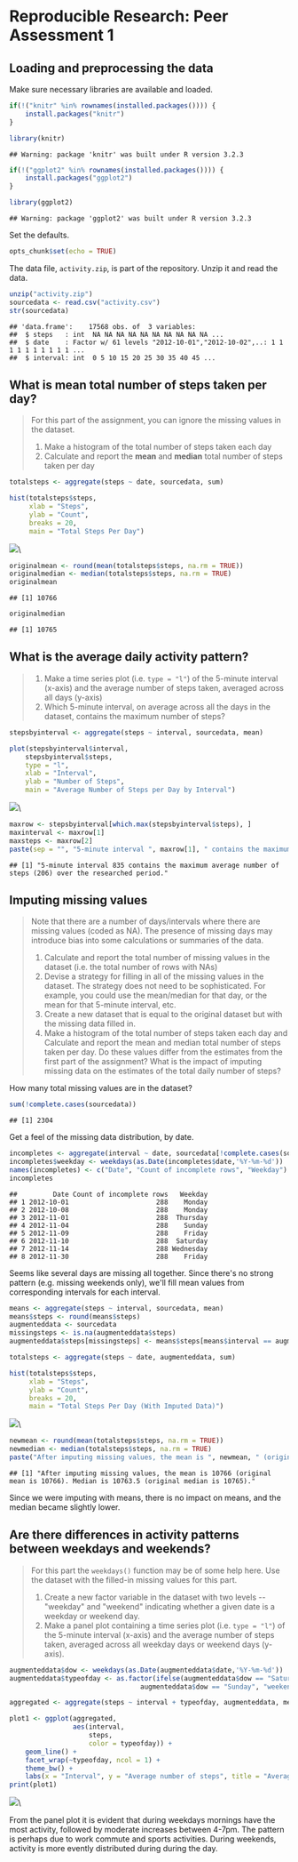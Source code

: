 # Reproducible Research: Peer Assessment 1


## Loading and preprocessing the data

Make sure necessary libraries are available and loaded.


```r
if(!("knitr" %in% rownames(installed.packages()))) {
    install.packages("knitr")
}

library(knitr)
```

```
## Warning: package 'knitr' was built under R version 3.2.3
```

```r
if(!("ggplot2" %in% rownames(installed.packages()))) {
    install.packages("ggplot2")
}

library(ggplot2)
```

```
## Warning: package 'ggplot2' was built under R version 3.2.3
```

Set the defaults.


```r
opts_chunk$set(echo = TRUE)
```

The data file, `activity.zip`, is part of the repository. Unzip it and read the data.


```r
unzip("activity.zip")
sourcedata <- read.csv("activity.csv")
str(sourcedata)
```

```
## 'data.frame':	17568 obs. of  3 variables:
##  $ steps   : int  NA NA NA NA NA NA NA NA NA NA ...
##  $ date    : Factor w/ 61 levels "2012-10-01","2012-10-02",..: 1 1 1 1 1 1 1 1 1 1 ...
##  $ interval: int  0 5 10 15 20 25 30 35 40 45 ...
```


## What is mean total number of steps taken per day?

> For this part of the assignment, you can ignore the missing values in the dataset.
>
> 1. Make a histogram of the total number of steps taken each day
> 2. Calculate and report the **mean** and **median** total number of steps taken per day


```r
totalsteps <- aggregate(steps ~ date, sourcedata, sum)

hist(totalsteps$steps,
     xlab = "Steps",
     ylab = "Count",
     breaks = 20,
     main = "Total Steps Per Day")
```

![](PA1_template_files/figure-html/unnamed-chunk-4-1.png)\

```r
originalmean <- round(mean(totalsteps$steps, na.rm = TRUE))
originalmedian <- median(totalsteps$steps, na.rm = TRUE)
originalmean
```

```
## [1] 10766
```

```r
originalmedian
```

```
## [1] 10765
```


## What is the average daily activity pattern?

> 1. Make a time series plot (i.e. `type = "l"`) of the 5-minute interval (x-axis) and the average number of steps taken, averaged across all days (y-axis)
> 2. Which 5-minute interval, on average across all the days in the dataset, contains the maximum number of steps?


```r
stepsbyinterval <- aggregate(steps ~ interval, sourcedata, mean)

plot(stepsbyinterval$interval,
    stepsbyinterval$steps,
    type = "l",
    xlab = "Interval",
    ylab = "Number of Steps",
    main = "Average Number of Steps per Day by Interval")
```

![](PA1_template_files/figure-html/unnamed-chunk-5-1.png)\

```r
maxrow <- stepsbyinterval[which.max(stepsbyinterval$steps), ]
maxinterval <- maxrow[1]
maxsteps <- maxrow[2]
paste(sep = "", "5-minute interval ", maxrow[1], " contains the maximum average number of steps (", floor(maxrow[2]), ") over the researched period.")
```

```
## [1] "5-minute interval 835 contains the maximum average number of steps (206) over the researched period."
```

## Imputing missing values

> Note that there are a number of days/intervals where there are missing values (coded as NA). The presence of missing days may introduce bias into some calculations or summaries of the data.
>
> 1. Calculate and report the total number of missing values in the dataset (i.e. the total number of rows with NAs)
> 2. Devise a strategy for filling in all of the missing values in the dataset. The strategy does not need to be sophisticated. For example, you could use the mean/median for that day, or the mean for that 5-minute interval, etc.
> 3. Create a new dataset that is equal to the original dataset but with the missing data filled in.
> 4. Make a histogram of the total number of steps taken each day and Calculate and report the mean and median total number of steps taken per day. Do these values differ from the estimates from the first part of the assignment? What is the impact of imputing missing data on the estimates of the total daily number of steps?

How many total missing values are in the dataset?


```r
sum(!complete.cases(sourcedata))
```

```
## [1] 2304
```

Get a feel of the missing data distribution, by date.


```r
incompletes <- aggregate(interval ~ date, sourcedata[!complete.cases(sourcedata), ], length)
incompletes$weekday <- weekdays(as.Date(incompletes$date,'%Y-%m-%d'))
names(incompletes) <- c("Date", "Count of incomplete rows", "Weekday")
incompletes
```

```
##         Date Count of incomplete rows   Weekday
## 1 2012-10-01                      288    Monday
## 2 2012-10-08                      288    Monday
## 3 2012-11-01                      288  Thursday
## 4 2012-11-04                      288    Sunday
## 5 2012-11-09                      288    Friday
## 6 2012-11-10                      288  Saturday
## 7 2012-11-14                      288 Wednesday
## 8 2012-11-30                      288    Friday
```

Seems like several days are missing all together. Since there's no strong pattern (e.g. missing weekends only), we'll fill mean values from corresponding intervals for each interval.


```r
means <- aggregate(steps ~ interval, sourcedata, mean)
means$steps <- round(means$steps)
augmenteddata <- sourcedata
missingsteps <- is.na(augmenteddata$steps)
augmenteddata$steps[missingsteps] <- means$steps[means$interval == augmenteddata$interval[missingsteps]]

totalsteps <- aggregate(steps ~ date, augmenteddata, sum)

hist(totalsteps$steps,
     xlab = "Steps",
     ylab = "Count",
     breaks = 20,
     main = "Total Steps Per Day (With Imputed Data)")
```

![](PA1_template_files/figure-html/unnamed-chunk-8-1.png)\

```r
newmean <- round(mean(totalsteps$steps, na.rm = TRUE))
newmedian <- median(totalsteps$steps, na.rm = TRUE)
paste("After imputing missing values, the mean is ", newmean, " (original mean is ", originalmean, "). Median is ", newmedian, " (original median is ", originalmedian, ").", sep = "")
```

```
## [1] "After imputing missing values, the mean is 10766 (original mean is 10766). Median is 10763.5 (original median is 10765)."
```

Since we were imputing with means, there is no impact on means, and the median became slightly lower.

## Are there differences in activity patterns between weekdays and weekends?

> For this part the `weekdays()` function may be of some help here. Use the dataset with the filled-in missing values for this part.
> 
> 1. Create a new factor variable in the dataset with two levels -- "weekday" and "weekend" indicating whether a given date is a weekday or weekend day.
> 2. Make a panel plot containing a time series plot (i.e. `type = "l"`) of the 5-minute interval (x-axis) and the average number of steps taken, averaged across all weekday days or weekend days (y-axis).


```r
augmenteddata$dow <- weekdays(as.Date(augmenteddata$date,'%Y-%m-%d'))
augmenteddata$typeofday <- as.factor(ifelse(augmenteddata$dow == "Saturday" |
                                 augmenteddata$dow == "Sunday", "weekend", "weekday"))

aggregated <- aggregate(steps ~ interval + typeofday, augmenteddata, mean)

plot1 <- ggplot(aggregated,
                aes(interval,
                    steps,
                    color = typeofday)) +
    geom_line() +
    facet_wrap(~typeofday, ncol = 1) +
    theme_bw() +
    labs(x = "Interval", y = "Average number of steps", title = "Average Steps by Interval")
print(plot1)
```

![](PA1_template_files/figure-html/unnamed-chunk-9-1.png)\

From the panel plot it is evident that during weekdays mornings have the most activity, followed by moderate increases between 4-7pm. The pattern is perhaps due to work commute and sports activities. During weekends, activity is more evently distributed during during the day.

